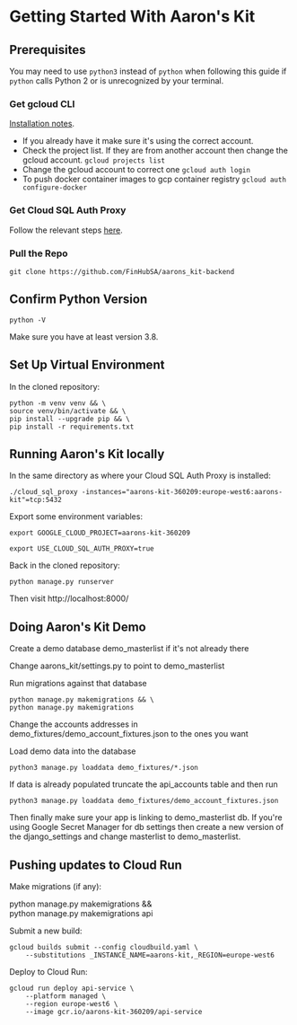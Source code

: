 # Getting Started With Aaron's Kit

## Prerequisites

You may need to use `python3` instead of `python` when following this guide if `python` calls Python 2 or is unrecognized by your terminal.

### Get gcloud CLI

[Installation notes](https://cloud.google.com/sdk/docs/install).

- If you already have it make sure it's using the correct account.
- Check the project list. If they are from another account then change the gcloud account.
`gcloud projects list`
- Change the gcloud account to correct one
`gcloud auth login`
- To push docker container images to gcp container registry
`gcloud auth configure-docker`

### Get Cloud SQL Auth Proxy

Follow the relevant steps [here](https://cloud.google.com/python/django/run#connect_sql_locally).

### Pull the Repo

`git clone https://github.com/FinHubSA/aarons_kit-backend`

## Confirm Python Version

`python -V`  

Make sure you have at least version 3.8.

## Set Up Virtual Environment

In the cloned repository:

```
python -m venv venv && \
source venv/bin/activate && \
pip install --upgrade pip && \
pip install -r requirements.txt
```

## Running Aaron's Kit locally

In the same directory as where your Cloud SQL Auth Proxy is installed:

`./cloud_sql_proxy -instances="aarons-kit-360209:europe-west6:aarons-kit"=tcp:5432`

Export some environment variables:

`export GOOGLE_CLOUD_PROJECT=aarons-kit-360209`

`export USE_CLOUD_SQL_AUTH_PROXY=true`

Back in the cloned repository:

`python manage.py runserver`

Then visit http://localhost:8000/

## Doing Aaron's Kit Demo

Create a demo database demo_masterlist if it's not already there

Change aarons_kit/settings.py to point to demo_masterlist

Run migrations against that database

```
python manage.py makemigrations && \
python manage.py makemigrations
```

Change the accounts addresses in demo_fixtures/demo_account_fixtures.json to the ones you want

Load demo data into the database

```
python3 manage.py loaddata demo_fixtures/*.json
```

If data is already populated truncate the api_accounts table and then run

```
python3 manage.py loaddata demo_fixtures/demo_account_fixtures.json
```

Then finally make sure your app is linking to demo_masterlist db. If you're using Google Secret Manager for db settings then create a new version of the django_settings and change masterlist to demo_masterlist.

## Pushing updates to Cloud Run

Make migrations (if any):

python manage.py makemigrations && \
python manage.py makemigrations api

Submit a new build:

```
gcloud builds submit --config cloudbuild.yaml \
    --substitutions _INSTANCE_NAME=aarons-kit,_REGION=europe-west6
```

Deploy to Cloud Run:

```
gcloud run deploy api-service \
    --platform managed \
    --region europe-west6 \
    --image gcr.io/aarons-kit-360209/api-service
```
